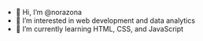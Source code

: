 - 👋 Hi, I’m @norazona
- 👀 I’m interested in web development and data analytics
- 🌱 I’m currently learning HTML, CSS, and JavaScript

<!---
norazona/norazona is a ✨ special ✨ repository because its `README.md` (this file) appears on your GitHub profile.
You can click the Preview link to take a look at your changes.
--->
